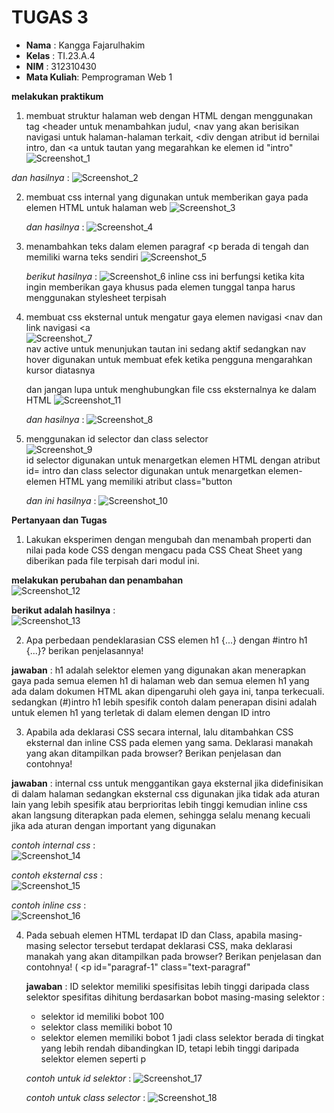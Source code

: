 # TUGAS 3
- **Nama**    : Kangga Fajarulhakim
- **Kelas**   : TI.23.A.4
- **NIM**     : 312310430
- **Mata Kuliah**: Pemprograman Web 1

**melakukan praktikum** 

1. membuat struktur halaman web dengan HTML dengan menggunakan tag <header untuk menambahkan judul, <nav yang akan berisikan navigasi untuk halaman-halaman terkait, <div dengan atribut id bernilai intro, dan <a untuk tautan yang megarahkan ke elemen id "intro"
   ![Screenshot_1](https://github.com/user-attachments/assets/aa63bb96-d6f0-4ef6-98b6-2ac2dfa0965e)

  *dan hasilnya* :
  ![Screenshot_2](https://github.com/user-attachments/assets/e0ab9198-a091-42cd-90a7-b84ff4c8a7fd)

2. membuat css internal yang digunakan untuk memberikan gaya pada elemen HTML untuk halaman web
   ![Screenshot_3](https://github.com/user-attachments/assets/2c247aa6-64f5-4691-a4e3-d7c4baa8e269)

   *dan hasilnya* :
   ![Screenshot_4](https://github.com/user-attachments/assets/8e176135-1ec7-45d1-824f-6ef2fe9fb079)

3. menambahkan teks dalam elemen paragraf <p berada di tengah dan memiliki warna teks sendiri
   ![Screenshot_5](https://github.com/user-attachments/assets/c0082aed-1e17-49be-b45b-4ae3b2a491f5)

   *berikut hasilnya* :
   ![Screenshot_6](https://github.com/user-attachments/assets/32f7a6cd-18ae-4bc9-be72-3f1a3e4b275e)
   inline css ini berfungsi ketika kita ingin memberikan gaya khusus pada elemen tunggal tanpa harus menggunakan stylesheet terpisah

4. membuat css eksternal untuk mengatur gaya elemen navigasi <nav dan link navigasi <a <br>
   ![Screenshot_7](https://github.com/user-attachments/assets/0a47460f-8f24-4611-8dba-a11cc4901765) <br>
   nav active untuk menunjukan tautan ini sedang aktif sedangkan nav hover digunakan untuk membuat efek ketika pengguna mengarahkan kursor diatasnya

   dan jangan lupa untuk menghubungkan file css eksternalnya ke dalam HTML
   ![Screenshot_11](https://github.com/user-attachments/assets/2b85fa84-7221-4a0a-98f3-3d5da06de614)

   *dan hasilnya* :
   ![Screenshot_8](https://github.com/user-attachments/assets/2e439276-811c-45f7-a363-ca09b9c5ad2d)

5. menggunakan id selector dan class selector<br>
   ![Screenshot_9](https://github.com/user-attachments/assets/44711507-f3c4-42e9-a79d-7f771301ee27) <br>
   id selector digunakan untuk menargetkan elemen HTML dengan atribut id= intro dan class selector digunakan untuk menargetkan elemen-elemen HTML yang memiliki atribut class="button

   *dan ini hasilnya* :
   ![Screenshot_10](https://github.com/user-attachments/assets/b6d0a106-8662-4538-9b5e-b81761899c32)

**Pertanyaan dan Tugas**
1. Lakukan eksperimen dengan mengubah dan menambah properti dan nilai pada kode CSS dengan mengacu pada CSS Cheat Sheet yang diberikan pada file terpisah dari modul ini.

  **melakukan perubahan dan penambahan**<br>
  ![Screenshot_12](https://github.com/user-attachments/assets/5c8aa3fc-d5f7-43ba-b8a5-a40f830579cd)

  **berikut adalah hasilnya** :<br>
  ![Screenshot_13](https://github.com/user-attachments/assets/ae498d67-88b1-4350-9a67-fe99b816b828)

2. Apa perbedaan pendeklarasian CSS elemen h1 {...} dengan #intro h1 {...}? berikan penjelasannya!
   
  **jawaban** : h1 adalah selektor elemen yang digunakan akan menerapkan gaya pada semua elemen h1 di halaman web dan semua elemen h1 yang ada dalam dokumen HTML akan dipengaruhi oleh gaya ini, tanpa terkecuali. sedangkan (#)intro h1 lebih spesifik contoh dalam penerapan disini adalah untuk elemen h1 yang terletak di dalam elemen dengan ID intro

3. Apabila ada deklarasi CSS secara internal, lalu ditambahkan CSS eksternal dan inline CSS pada elemen yang sama. Deklarasi manakah yang akan ditampilkan pada browser? Berikan
penjelasan dan contohnya!

  **jawaban** : internal css untuk menggantikan gaya eksternal jika didefinisikan di dalam halaman sedangkan eksternal css digunakan jika tidak ada aturan lain yang lebih spesifik atau berprioritas lebih tinggi kemudian inline css akan langsung diterapkan pada elemen, sehingga selalu menang kecuali jika ada aturan dengan important yang digunakan

  *contoh internal css* :<br>
  ![Screenshot_14](https://github.com/user-attachments/assets/193cf4d9-7ff2-421f-b85f-30d5e1c22886)

  *contoh eksternal css* :<br>
  ![Screenshot_15](https://github.com/user-attachments/assets/1fdea030-ce34-41c6-a49b-2a7d5254006b)

  *contoh inline css* :<br>
  ![Screenshot_16](https://github.com/user-attachments/assets/5748db72-4680-4cbf-a28a-9ed0eec1cde5)

4. Pada sebuah elemen HTML terdapat ID dan Class, apabila masing-masing selector tersebut terdapat deklarasi CSS, maka deklarasi manakah yang akan ditampilkan pada browser? Berikan penjelasan dan contohnya! ( <p id="paragraf-1" class="text-paragraf"

   **jawaban** : ID selektor memiliki spesifisitas lebih tinggi daripada class selektor
   spesifitas dihitung berdasarkan bobot masing-masing selektor :
   - selektor id memiliki bobot 100
   - selektor class memiliki bobot 10
   - selektor elemen memiliki bobot 1
   jadi class selektor berada di tingkat yang lebih rendah dibandingkan ID, tetapi lebih tinggi daripada selektor elemen seperti p

   *contoh untuk id selektor* :
   ![Screenshot_17](https://github.com/user-attachments/assets/cfaf5f74-25ea-4888-b69a-9436e6ed969d)

   *contoh untuk class selector* :
   ![Screenshot_18](https://github.com/user-attachments/assets/3e483156-752c-4c2a-b622-5fa1df92a7a7)









   

